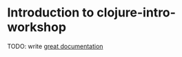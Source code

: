 # Introduction to clojure-intro-workshop

TODO: write [great documentation](http://jacobian.org/writing/great-documentation/what-to-write/)
